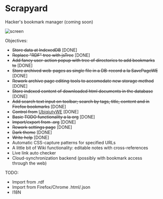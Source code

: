 # Scrapyard

Hacker's bookmark manager (coming soon)

![screen](/media/screen.gif?raw=true)

Objectives:

* ~~Store data at IndexedDB~~ [DONE]
* ~~Replace "RDF" tree with jsTree~~ [DONE]
* ~~Add fancy user-action popup with tree of directories to add bookmarks to~~ [DONE]
* ~~Store archived web-pages as single file in a DB-record a la SavePageWE~~ [DONE]
* ~~Rework archive page editing tools to accomodate new storage method~~ [DONE]
* ~~Store indexed content of downloaded html documents in the database~~ [DONE]
* ~~Add search text input on toolbar; search by tags, title, content and in Firefox bookmarks~~ [DONE]
* ~~Control from~~ [UbiqiutyWE](https://gchristensen.github.io/ubiquitywe/) [DONE]
* ~~Basic TODO functionality a la org~~ [DONE]
* ~~Import/export from .org~~ [DONE]
* ~~Rework settings page~~ [DONE]
* ~~Dark theme~~ [DONE]
* ~~Write help~~ [DONE]
* Automatic CSS-capture patterns for specified URLs
* A little bit of Wiki functionality: editable notes with cross-references
* Live link auto checker
* Cloud-synchronization backend (possibly with bookmark access through the web)


TODO: 

* Import from .rdf
* Import from Firefox/Chrome .html/.json
* I18N

